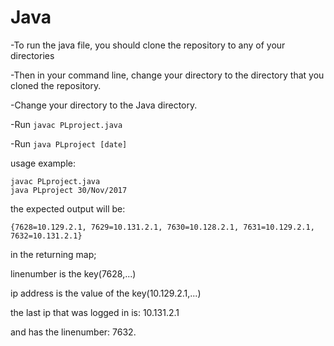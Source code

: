 # Java

-To run the java file, you should clone the repository to any of your directories

-Then in your command line, change your directory to the directory that you cloned the repository.

-Change your directory to the Java directory.

-Run ``javac PLproject.java``

-Run ``java PLproject [date]``

usage example:
```
javac PLproject.java
java PLproject 30/Nov/2017
```
the expected output will be:
```
{7628=10.129.2.1, 7629=10.131.2.1, 7630=10.128.2.1, 7631=10.129.2.1, 7632=10.131.2.1}
```
in the returning map;

linenumber is the key(7628,...)

ip address is the value of the key(10.129.2.1,...)

the last ip that was logged in is: 10.131.2.1

and has the linenumber: 7632.
